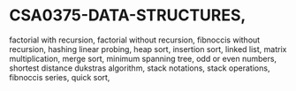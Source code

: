 # CSA0375-DATA-STRUCTURES,
factorial with recursion,
factorial without recursion,
fibnoccis without recursion,
hashing linear probing,
heap sort,
insertion sort,
linked list,
matrix multiplication,
merge sort,
minimum spanning tree,
odd or even numbers,
shortest distance dukstras algorithm,
stack notations,
stack operations,
fibnoccis series,
quick sort,

